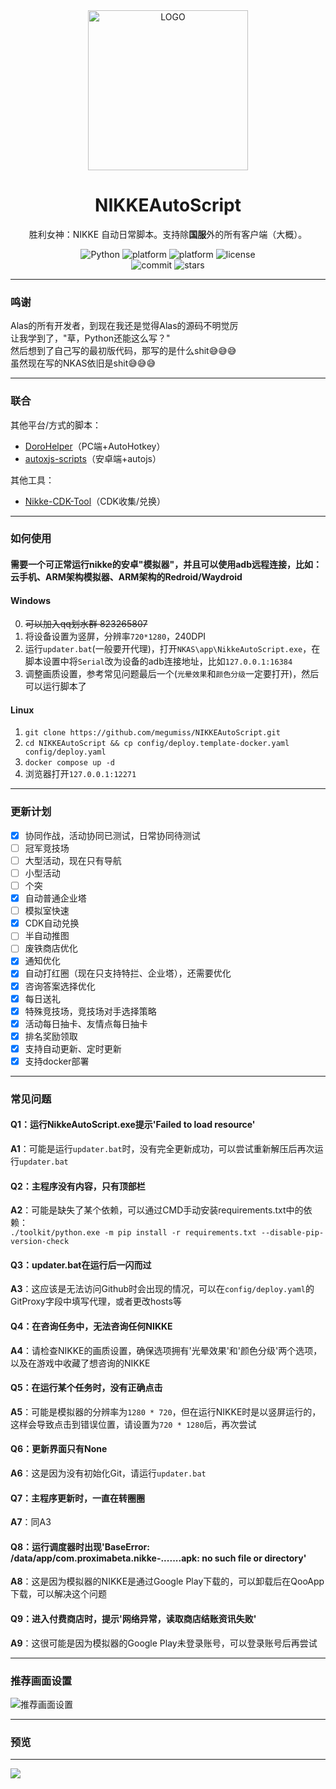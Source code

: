<div align="center">

<img alt="LOGO" src="./webapp/src/assets/img/Helm.png" width="256" height="256" />

# NIKKEAutoScript

胜利女神：NIKKE 自动日常脚本。支持除**国服**外的所有客户端（大概）。

<p align="center">
  <img alt="Python" src="https://img.shields.io/badge/Python-3776AB?logo=python&logoColor=white">
  <img alt="platform" src="https://img.shields.io/badge/platform-Windows-blueviolet">
  <img alt="platform" src="https://img.shields.io/badge/platform-Docker-blueviolet">
  <img alt="license" src="https://img.shields.io/github/license/megumiss/NIKKEAutoScript">
  <br/>
  <img alt="commit" src="https://img.shields.io/github/commit-activity/m/megumiss/NIKKEAutoScript">
  <img alt="stars" src="https://img.shields.io/github/stars/megumiss/NIKKEAutoScript?style=social">
</p>

</div>

---

### 鸣谢

Alas的所有开发者，到现在我还是觉得Alas的源码不明觉厉  
让我学到了，"草，Python还能这么写？"  
然后想到了自己写的最初版代码，那写的是什么shit😅😅😅  
虽然现在写的NKAS依旧是shit😅😅😅

---

### 联合

其他平台/方式的脚本：
- [DoroHelper](https://github.com/1204244136/DoroHelper)（PC端+AutoHotkey）
- [autoxjs-scripts](https://github.com/Zebartin/autoxjs-scripts)（安卓端+autojs）

其他工具：
- [Nikke-CDK-Tool](https://github.com/Small-tailqwq/Nikke-CDK-Tool)（CDK收集/兑换）

---

### 如何使用

#### 需要一个可正常运行nikke的安卓"模拟器"，并且可以使用adb远程连接，比如：云手机、ARM架构模拟器、ARM架构的Redroid/Waydroid

#### Windows
0. ~~可以加入qq划水群 823265807~~  
1. 将设备设置为竖屏，分辨率`720*1280`，240DPI  
2. 运行`updater.bat`(一般要开代理)，打开`NKAS\app\NikkeAutoScript.exe`，在脚本设置中将`Serial`改为设备的adb连接地址，比如`127.0.0.1:16384`  
3. 调整画质设置，参考常见问题最后一个(`光晕效果`和`颜色分级`一定要打开)，然后可以运行脚本了  

#### Linux
1. `git clone https://github.com/megumiss/NIKKEAutoScript.git`  
2. `cd NIKKEAutoScript && cp config/deploy.template-docker.yaml config/deploy.yaml`  
3. `docker compose up -d`  
4. 浏览器打开`127.0.0.1:12271`  

---

### 更新计划
- [x] 协同作战，活动协同已测试，日常协同待测试
- [ ] 冠军竞技场
- [ ] 大型活动，现在只有导航
- [ ] 小型活动
- [ ] 个突
- [x] 自动普通企业塔
- [ ] 模拟室快速
- [x] CDK自动兑换
- [ ] 半自动推图
- [ ] 废铁商店优化
- [x] 通知优化
- [x] 自动打红圈（现在只支持特拦、企业塔），还需要优化
- [x] 咨询答案选择优化
- [x] 每日送礼
- [x] 特殊竞技场，竞技场对手选择策略
- [x] 活动每日抽卡、友情点每日抽卡
- [x] 排名奖励领取
- [x] 支持自动更新、定时更新
- [x] 支持docker部署

---

### 常见问题

#### Q1：运行NikkeAutoScript.exe提示'Failed to load resource'
**A1**：可能是运行`updater.bat`时，没有完全更新成功，可以尝试重新解压后再次运行`updater.bat`

#### Q2：主程序没有内容，只有顶部栏
**A2**：可能是缺失了某个依赖，可以通过CMD手动安装requirements.txt中的依赖：  
`./toolkit/python.exe -m pip install -r requirements.txt --disable-pip-version-check`

#### Q3：updater.bat在运行后一闪而过
**A3**：这应该是无法访问Github时会出现的情况，可以在`config/deploy.yaml`的GitProxy字段中填写代理，或者更改hosts等

#### Q4：在咨询任务中，无法咨询任何NIKKE
**A4**：请检查NIKKE的画质设置，确保选项拥有'光晕效果'和'颜色分级'两个选项，以及在游戏中收藏了想咨询的NIKKE

#### Q5：在运行某个任务时，没有正确点击
**A5**：可能是模拟器的分辨率为`1280 * 720`，但在运行NIKKE时是以竖屏运行的，这样会导致点击到错误位置，请设置为`720 * 1280`后，再次尝试

#### Q6：更新界面只有None
**A6**：这是因为没有初始化Git，请运行`updater.bat`

#### Q7：主程序更新时，一直在转圈圈
**A7**：同A3

#### Q8：运行调度器时出现'BaseError: /data/app/com.proximabeta.nikke-.......apk: no such file or directory'
**A8**：这是因为模拟器的NIKKE是通过Google Play下载的，可以卸载后在QooApp下载，可以解决这个问题

#### Q9：进入付费商店时，提示'网络异常，读取商店结账资讯失败'
**A9**：这很可能是因为模拟器的Google Play未登录账号，可以登录账号后再尝试

---

### 推荐画面设置
![推荐画面设置](https://s2.loli.net/2024/05/06/Rjcx7EwWXlbKBot.png)

---

### 预览

---

![](https://profile-counter.glitch.me/megumiss-NIKKEAutoScript/count.svg)